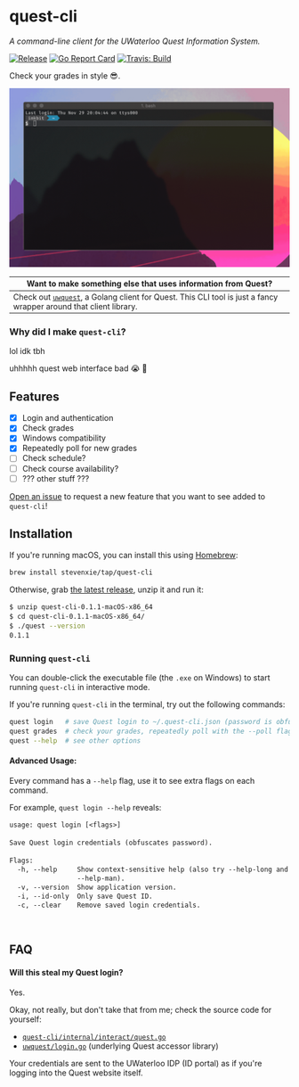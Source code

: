 # quest-cli

_A command-line client for the UWaterloo Quest Information System._

[![Release][release-img]][release]
[![Go Report Card][grp-img]][grp]
[![Travis: Build][travis-img]][travis]

Check your grades in style 😎.

<img src="./docs/demo.gif" width="725px" />

| Want to make something else that uses information from Quest?                                                                                             |
| --------------------------------------------------------------------------------------------------------------------------------------------------------- |
| Check out [`uwquest`](https://github.com/stevenxie/uwquest), a Golang client for Quest. This CLI tool is just a fancy wrapper around that client library. |

### Why did I make `quest-cli`?

lol idk tbh

uhhhhh quest web interface bad 😭 💯

## Features

- [x] Login and authentication
- [x] Check grades
- [x] Windows compatibility
- [x] Repeatedly poll for new grades
- [ ] Check schedule?
- [ ] Check course availability?
- [ ] ??? other stuff ???

[Open an issue](https://github.com/stevenxie/quest-cli/issues/new) to request
a new feature that you want to see added to `quest-cli`!

## Installation

If you're running macOS, you can install this using [Homebrew](https://brew.sh):

```bash
brew install stevenxie/tap/quest-cli
```

Otherwise, grab
[the latest release](https://github.com/stevenxie/quest-cli/releases), unzip it
and run it:

```bash
$ unzip quest-cli-0.1.1-macOS-x86_64
$ cd quest-cli-0.1.1-macOS-x86_64/
$ ./quest --version
0.1.1
```

### Running `quest-cli`

You can double-click the executable file (the `.exe` on Windows) to start
running `quest-cli` in interactive mode.

If you're running `quest-cli` in the terminal, try out the following commands:

```bash
quest login   # save Quest login to ~/.quest-cli.json (password is obfuscated)
quest grades  # check your grades, repeatedly poll with the --poll flag
quest --help  # see other options
```

#### Advanced Usage:

Every command has a `--help` flag, use it to see extra flags on each command.

For example, `quest login --help` reveals:

```text
usage: quest login [<flags>]

Save Quest login credentials (obfuscates password).

Flags:
  -h, --help     Show context-sensitive help (also try --help-long and
                 --help-man).
  -v, --version  Show application version.
  -i, --id-only  Only save Quest ID.
  -c, --clear    Remove saved login credentials.
```

<br />

## FAQ

#### Will this steal my Quest login?

Yes.

Okay, not really, but don't take that from me; check the source code for
yourself:

- [`quest-cli/internal/interact/quest.go`](https://github.com/stevenxie/quest-cli/blob/master/internal/interact/quest.go#L25)
- [`uwquest/login.go`](https://github.com/stevenxie/uwquest/blob/master/login.go#L32)
  (underlying Quest accessor library)

Your credentials are sent to the UWaterloo IDP (ID portal) as if you're
logging into the Quest website itself.

[grp]: https://goreportcard.com/report/github.com/stevenxie/quest-cli
[grp-img]: https://goreportcard.com/badge/github.com/stevenxie/quest-cli
[release]: https://github.com/stevenxie/quest-cli/releases
[release-img]: https://img.shields.io/github/release/stevenxie/quest-cli.svg
[travis]: https://travis-ci.com/stevenxie/quest-cli
[travis-img]: https://travis-ci.com/stevenxie/quest-cli.svg?branch=master
